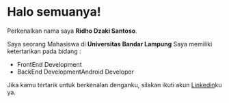 # Halo semuanya! 

Perkenalkan nama saya **Ridho Dzaki Santoso**.

Saya seorang Mahasiswa di **Universitas Bandar Lampung**
Saya memiliki ketertarikan pada bidang :
- FrontEnd Development
- BackEnd DevelopmentAndroid Developer

Jika kamu tertarik untuk berkenalan denganku, silakan ikuti akun [Linkedin](https://www.linkedin.com/in/ridho-dzaki-santoso-814411231/)ku ya.
